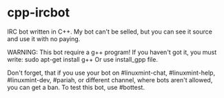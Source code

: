 # cpp-ircbot
IRC bot written in C++.
My bot can't be selled, but you can see it source and use it with no paying.

WARNING:
This bot require a g++ program! If you haven't got it, you must write:
sudo apt-get install g++
Or use install_gpp file.

Don't forget, that if you use your bot on #linuxmint-chat, #linuxmint-help, #linuxmint-dev, #pariah, or different channel, where bots aren't allowed, you can get a ban. To test this bot, use #bottest.
